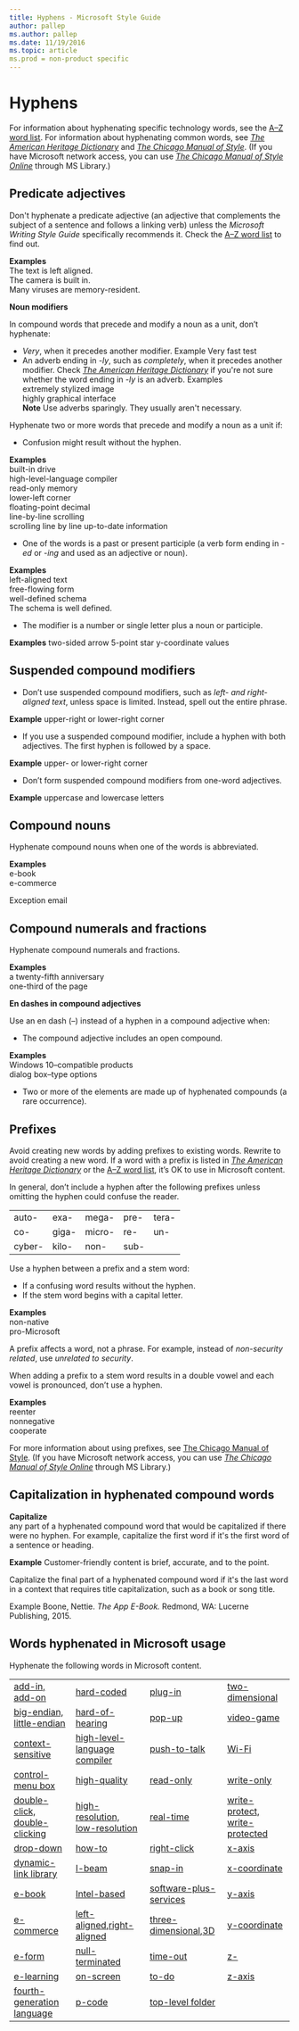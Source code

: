 ```yaml
---
title: Hyphens - Microsoft Style Guide
author: pallep
ms.author: pallep
ms.date: 11/19/2016
ms.topic: article
ms.prod = non-product specific
---
```


# Hyphens

For information about hyphenating specific technology words, see the [A–Z word list](https://worldready.cloudapp.net/Styleguide/Read?id=2700&topicid=25512). For information about hyphenating common words, see [*The American Heritage Dictionary*](https://ahdictionary.com/) and [*The Chicago Manual of Style*](http://www.chicagomanualofstyle.org/home.html). (If you have Microsoft network access, you can use *[The Chicago Manual of Style Online](http://aka.ms/mslibrary/cms)* through MS Library.)

## Predicate adjectives

Don't hyphenate a predicate adjective (an adjective that complements the subject of a sentence and follows a linking verb) unless the *Microsoft Writing Style Guide* specifically recommends it. Check the [A–Z word list](https://worldready.cloudapp.net/Styleguide/Read?id=2700&topicid=25512) to find out.

**Examples**  
The text is left aligned.  
The camera is built in.  
Many viruses are memory-resident.  

**Noun modifiers**

In compound words that precede and modify a noun as a unit, don’t hyphenate:

  - *Very*, when it precedes another modifier.
   Example Very fast test
  - An adverb ending in *-ly*, such as *completely*, when it precedes another modifier. Check [*The American Heritage Dictionary*](https://ahdictionary.com/) if you're not sure whether the word ending in *-ly* is an adverb.
   Examples  
   extremely stylized image  
   highly graphical interface  
   **Note** Use adverbs sparingly. They usually aren't necessary.  

Hyphenate two or more words that precede and modify a noun as a unit if:

  - Confusion might result without the hyphen.

**Examples**  
built-in drive  
high-level-language compiler  
read-only memory  
lower-left corner  
floating-point decimal  
line-by-line scrolling  
scrolling line by line 
up-to-date information 

  - One of the words is a past or present participle (a verb form ending in *-ed* or -*ing* and used as an adjective or noun).

**Examples**  
left-aligned text  
free-flowing form  
well-defined schema  
The schema is well defined.  

  - The modifier is a number or single letter plus a noun or participle.

**Examples**
two-sided arrow 
5-point star 
y-coordinate values

## Suspended compound modifiers

  - Don’t use suspended compound modifiers, such as *left- and right-aligned text*, unless space is limited. Instead, spell out the entire phrase.

**Example** upper-right or lower-right corner

  - If you use a suspended compound modifier, include a hyphen with both adjectives. The first hyphen is followed by a space.

**Example** upper- or lower-right corner

  - Don’t form suspended compound modifiers from one-word adjectives. 

**Example** uppercase and lowercase letters

## Compound nouns

Hyphenate compound nouns when one of the words is abbreviated.

**Examples**  
e-book  
e-commerce  

Exception email

## Compound numerals and fractions

Hyphenate compound numerals and fractions.

**Examples**  
a twenty-fifth anniversary  
one-third of the page  

**En dashes in compound adjectives**

Use an en dash (–) instead of a hyphen in a compound adjective when:

  - The compound adjective includes an open compound.

**Examples**  
Windows 10–compatible products  
dialog box–type options  

  - Two or more of the elements are made up of hyphenated compounds (a rare occurrence). 

## **Prefixes**

Avoid creating new words by adding prefixes to existing words. Rewrite to avoid creating a new word. If a word with a prefix is listed in [*The American Heritage Dictionary*](https://ahdictionary.com/) or the [A–Z word list](https://worldready.cloudapp.net/Styleguide/Read?id=2700&topicid=25512), it’s OK to use in Microsoft content. 

In general, don’t include a hyphen after the following prefixes unless omitting the hyphen could confuse the reader.

|  |  |  | |  |
| ------ | ----- | ------ | ---- | ----- |
| auto-  | exa-  | mega-  | pre- | tera- |
| co-   | giga- | micro- | re-  | un-  |
| cyber- | kilo- | non-  | sub- |  |

Use a hyphen between a prefix and a stem word:

  - If a confusing word results without the hyphen.
  - If the stem word begins with a capital letter. 

**Examples**  
non-native  
pro-Microsoft  

A prefix affects a word, not a phrase. For example, instead of *non-security related*, use *unrelated to security*.

When adding a prefix to a stem word results in a double vowel and each vowel is pronounced, don’t use a hyphen. 

**Examples**  
reenter  
nonnegative  
cooperate  

For more information about using prefixes, see [The Chicago Manual of Style](http://www.chicagomanualofstyle.org/home.html). (If you have Microsoft network access, you can use *[The Chicago Manual of Style Online](http://aka.ms/mslibrary/cms)* through MS Library.)

## Capitalization in hyphenated compound words

**Capitalize**  
any part of a hyphenated compound word that would be capitalized if there were no hyphen. For example, capitalize the first word if it's the first word of a sentence or heading.  

**Example** Customer-friendly content is brief, accurate, and to the point. 

Capitalize the final part of a hyphenated compound word if it's the last word in a context that requires title capitalization, such as a book or song title.

Example Boone, Nettie. *The App E-Book.* Redmond, WA: Lucerne Publishing, 2015. 

## Words hyphenated in Microsoft usage

Hyphenate the following words in Microsoft content.

|  |  |  |  |
|---|---|---|---|
| [add-in, add-on](/style-guide/a-z-word-list-term-collections/a/add-in-add-on) | [hard-coded](/style-guide/a-z-word-list-term-collections/h/hard-coded) | [plug-in](/style-guide/a-z-word-list-term-collections/p/plug-in) | [two-dimensional](/style-guide/a-z-word-list-term-collections/numbers-symbols/2d-two-dimensional) |
| [big-endian, little-endian](/style-guide/a-z-word-list-term-collections/b/big-endian-little-endian) | [hard-of-hearing](/style-guide/a-z-word-list-term-collections/h/hard-of-hearing) | [pop-up](/style-guide/a-z-word-list-term-collections/p/pop-up) | [video-game](/style-guide/a-z-word-list-term-collections/v/video-game) |
| [context-sensitive](/style-guide/a-z-word-list-term-collections/c/context-sensitive) | [high-level-language compiler](/style-guide/a-z-word-list-term-collections/h/high-level-language-compiler) | [push-to-talk](https://worldready.cloudapp.net/Styleguide/Read?id=2700&topicid=28835) | [Wi-Fi](/style-guide/a-z-word-list-term-collections/w/wi-fi) |
| [control-menu box](/style-guide/a-z-word-list-term-collections/c/control-menu-box) | [high-quality](/style-guide/a-z-word-list-term-collections/h/high-quality) | [read-only](/style-guide/a-z-word-list-term-collections/r/read-only) | [write-only](/style-guide/a-z-word-list-term-collections/w/write-only) |
| [double-click, double-clicking](/style-guide/a-z-word-list-term-collections/d/double-click-double-clicking) | [high-resolution, low-resolution](/style-guide/a-z-word-list-term-collections/h/high-resolution) | [real-time](/style-guide/a-z-word-list-term-collections/r/real-time) | [write-protect, write-protected](/style-guide/a-z-word-list-term-collections/w/write-protect-write-protected) |
| [drop-down](/style-guide/a-z-word-list-term-collections/d/drop-down) | [how-to](/style-guide/a-z-word-list-term-collections/h/how-how-to) | [right-click](/style-guide/a-z-word-list-term-collections/r/right-click) | [x-axis](/style-guide/a-z-word-list-term-collections/x/x-axis) |
| [dynamic-link library](/style-guide/a-z-word-list-term-collections/d/dynamic-link-library-dll) | [I-beam](https://worldready.cloudapp.net/Styleguide/Read?id=2700&topicid=28812) | [snap-in](/style-guide/a-z-word-list-term-collections/s/snap-in) | [x-coordinate](/style-guide/a-z-word-list-term-collections/x/x-coordinate) |
| [e-book](/style-guide/a-z-word-list-term-collections/e/e-book) | [Intel-based](https://worldready.cloudapp.net/Styleguide/Read?id=2700&topicid=28813) | [software-plus-services](/style-guide/a-z-word-list-term-collections/s/software-plus-services) | [y-axis](/style-guide/a-z-word-list-term-collections/y/y-axis) |
| [e-commerce](/style-guide/a-z-word-list-term-collections/e/e-commerce) | [left-aligned](/style-guide/a-z-word-list-term-collections/l/left-align-left-aligned)[,](/style-guide/a-z-word-list-term-collections/l/left-align-left-aligned)[right-aligned](/style-guide/a-z-word-list-term-collections/l/left-align-left-aligned) | [three-dimensional](/style-guide/a-z-word-list-term-collections/numbers-symbols/3d-three-dimensional)[,](/style-guide/a-z-word-list-term-collections/numbers-symbols/3d-three-dimensional)[3D](/style-guide/a-z-word-list-term-collections/numbers-symbols/3d-three-dimensional) | [y-coordinate](/style-guide/a-z-word-list-term-collections/y/y-coordinate) |
| [e-form](/style-guide/a-z-word-list-term-collections/e/e-form-form) | [null-terminated](/style-guide/a-z-word-list-term-collections/n/null-terminated-null-terminating) | [time-out](/style-guide/a-z-word-list-term-collections/t/time-out) | [z-](/style-guide/a-z-word-list-term-collections/z/z) |
| [e-learning](/style-guide/a-z-word-list-term-collections/e/e-learning) | [on-screen](/style-guide/a-z-word-list-term-collections/o/on-screen) | [to-do](/style-guide/a-z-word-list-term-collections/t/to-do) | [z-axis](/style-guide/a-z-word-list-term-collections/z/z-axis) |
| [fourth-generation language](/style-guide/a-z-word-list-term-collections/f/fourth-generation-language) | [p-code](/style-guide/a-z-word-list-term-collections/p/p-code) | [top-level folder](/style-guide/a-z-word-list-term-collections/t/top-level-folder) | |
